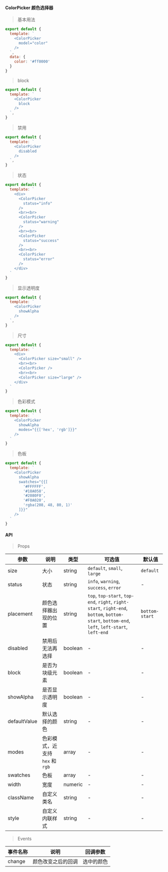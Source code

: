 #### ColorPicker 颜色选择器

> 基本用法

```js
export default {
  template: `
    <ColorPicker
      model="color"
    />
  `,
  data: {
    color: '#ff0000'
  }
}
```

> block

```js
export default {
  template: `
    <ColorPicker
      block
    />
  `,
}
```

> 禁用

```js
export default {
  template: `
    <ColorPicker
      disabled
    />
  `,
}
```

> 状态

```js
export default {
  template: `
    <div>
      <ColorPicker
        status="info"
      />
      <br><br>
      <ColorPicker
        status="warning"
      />
      <br><br>
      <ColorPicker
        status="success"
      />
      <br><br>
      <ColorPicker
        status="error"
      />
    </div>
  `
}
```

> 显示透明度

```js
export default {
  template: `
    <ColorPicker
      showAlpha
    />
  `,
}
```

> 尺寸

```js
export default {
  template: `
    <div>
      <ColorPicker size="small" />
      <br><br>
      <ColorPicker />
      <br><br>
      <ColorPicker size="large" />
    </div>
  `
}
```


> 色彩模式

```js
export default {
  template: `
    <ColorPicker
      showAlpha
      modes="{{['hex', 'rgb']}}"
    />
  `
}
```

> 色板

```js
export default {
  template: `
    <ColorPicker
      showAlpha
      swatches="{{[
        '#FFFFFF',
        '#18A058',
        '#2080F0',
        '#F0A020',
        'rgba(208, 48, 80, 1)'
      ]}}"
    />
  `
}
```

#### API

> Props

参数 | 说明 | 类型 | 可选值 | 默认值
---|---|---|---|---
size | 大小 | string | `default`, `small`, `large` | `default`
status | 状态 | string | `info`, `warning`, `success`, `error` | -
placement | 颜色选择器出现的位置 | string | `top`, `top-start`, `top-end`, `right`, `right-start`, `right-end`, `bottom`, `bottom-start`, `bottom-end`, `left`, `left-start`, `left-end` | `bottom-start`
disabled | 禁用后无法再选择 | boolean | - | -
block | 是否为块级元素 | boolean | - | -
showAlpha | 是否显示透明度 | boolean | - | -
defaultValue | 默认选择的颜色 | string | - | -
modes | 色彩模式，近支持 `hex` 和 `rgb` | array | - | -
swatches | 色板 | array | - | -
width | 宽度 | numeric | - | -
className | 自定义类名 | string | - | -
style | 自定义内联样式 | string | - | -

> Events

事件名称 | 说明 | 回调参数
---|---|---
change | 颜色改变之后的回调 | 选中的颜色